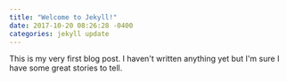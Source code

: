 ```yaml
---
title: "Welcome to Jekyll!"
date: 2017-10-20 08:26:28 -0400
categories: jekyll update
---
```


This is my very first blog post. I haven't written anything yet but I'm sure I have some great stories to tell.
